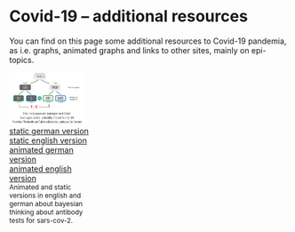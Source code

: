 <html lang="en">
<head>
  <meta charset="utf-8">
  <style type="css">
    @import url("https://fonts.googleapis.com/css?family=Open+Sans+Condensed:300,700");
  </style>
  <title>Covid-19</title>
  <meta name="description" content="Resources">
  <meta name="author" content="Markus Schenker, Phi Network">
 <link rel="stylesheet" href="css/main.css">
</head>

<body>
  <h1>Covid-19 – additional resources</h1>
  <p>You can find on this page some additional resources to Covid-19 pandemia, as i.e. graphs, animated graphs and links to other sites, mainly on epi-topics.
<div id="cont1" style="float:left;width:30%">
  <div style="float:left; margin-right:1em;"><img src="images/aks_en.png" width="180"></div>
  <div style="float:left;"><div style="float:none;"><a href="#" target="_blank">static german version</a></div><div><a href="#" target="_blank">static english version</a></div><div><a href="#" target="_blank">animated german version</a><div><a href="#" target="_blank">animated english version</a></div></div>
    <div style="font-size:0.85em;clear:both">Animated and static versions in english and german about bayesian thinking about antibody tests for sars-cov-2.</div>
  </div>
